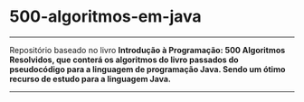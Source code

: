 # 500-algoritmos-em-java

<hr>

Repositório baseado no livro <strong>Introdução à Programação: 500 Algoritmos Resolvidos<strong>, que conterá os algoritmos do livro passados do pseudocódigo para a linguagem de programação Java. Sendo um ótimo recurso de estudo para a linguagem Java.

<hr>
